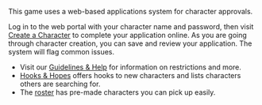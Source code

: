 This game uses a web-based applications system for character approvals.

Log in to the web portal with your character name and password, then visit [Create a Character](spiritlakemu.com/chargen) to complete your application online. As you are going through character creation, you can save and review your application.  The system will flag common issues.

* Visit our [Guidelines & Help](/wiki/join_us#guidelines-help) for information on restrictions and more.
* [Hooks & Hopes](/wiki/hooks___hopes) offers hooks to new characters and lists characters others are searching for.
* The [roster](/roster) has pre-made characters you can pick up easily.
